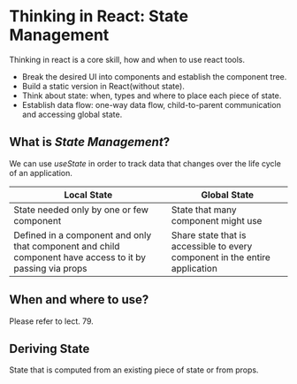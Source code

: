 # Thinking in React: State Management

Thinking in react is a core skill, how and when to use react tools.

- Break the desired UI into components and establish the component tree.
- Build a static version in React(without state).
- Think about state: when, types and where to place each piece of state.
- Establish data flow: one-way data flow, child-to-parent communication and accessing global state.

## What is _State Management_?

We can use _useState_ in order to track data that changes over the life cycle of an application.

| Local State                                                                                               | Global State                                                                |
| --------------------------------------------------------------------------------------------------------- | --------------------------------------------------------------------------- |
| State needed only by one or few component                                                                 | State that many component might use                                         |
| Defined in a component and only that component and child component have access to it by passing via props | Share state that is accessible to every component in the entire application |

## When and where to use?

Please refer to lect. 79.

## Deriving State

State that is computed from an existing piece of state or from props.

